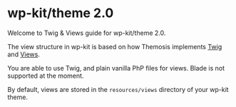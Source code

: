 # wp-kit/theme 2.0

Welcome to Twig & Views guide for wp-kit/theme 2.0.

The view structure in wp-kit is based on how Themosis implements [Twig](https://framework.themosis.com/docs/1.3/twig/) and [Views](https://framework.themosis.com/docs/1.3/views/).

You are able to use Twig, and plain vanilla PhP files for views. Blade is not supported at the moment.

By default, views are stored in the `resources/views` directory of your wp-kit theme.
